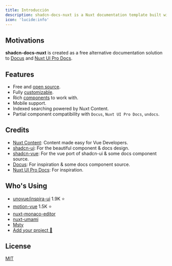 ```yaml
---
title: Introducción
description: shadcn-docs-nuxt is a Nuxt documentation template built with Nuxt Content and shadcn-vue.
icon: 'lucide:info'
---
```


## Motivations

**shadcn-docs-nuxt** is created as a free alternative documentation solution to [Docus](https://docus.dev/) and [Nuxt UI Pro Docs](https://docs-template.nuxt.dev/).

## Features

- Free and [open source](https://github.com/ZTL-UwU/shadcn-docs-nuxt).
- Fully [customizable](/api/configuration).
- Rich [components](/components/prose) to work with.
- Mobile support.
- Indexed searching powered by Nuxt Content.
- Partial component compatibility with `Docus`, `Nuxt UI Pro Docs`, `undocs`.

## Credits

- [Nuxt Content](https://content.nuxt.com/): Content made easy for Vue Developers.
- [shadcn-ui](https://ui.shadcn.com/): For the beautiful component & docs design.
- [shadcn-vue](https://www.shadcn-vue.com/): For the vue port of shadcn-ui & some docs component source.
- [Docus](https://docus.dev/): For inspiration & some docs component source.
- [Nuxt UI Pro Docs](https://docs-template.nuxt.dev/): For inspiration.

## Who's Using

- [unovue/inspira-ui](https://github.com/unovue/inspira-ui) 1.9K ⭐️
- [motion-vue](https://github.com/motiondivision/motion-vue) 1.5K ⭐️
- [nuxt-monaco-editor](https://github.com/e-chan1007/nuxt-monaco-editor)
- [nuxt-umami](https://github.com/ijkml/nuxt-umami)
- [Msty](https://docs.msty.app/getting-started/onboarding)
- [Add your project 🚀](https://github.com/ZTL-UwU/shadcn-docs-nuxt/edit/main/README.md)

## License

[MIT](https://github.com/ZTL-UwU/shadcn-docs-nuxt/blob/main/LICENSE)
